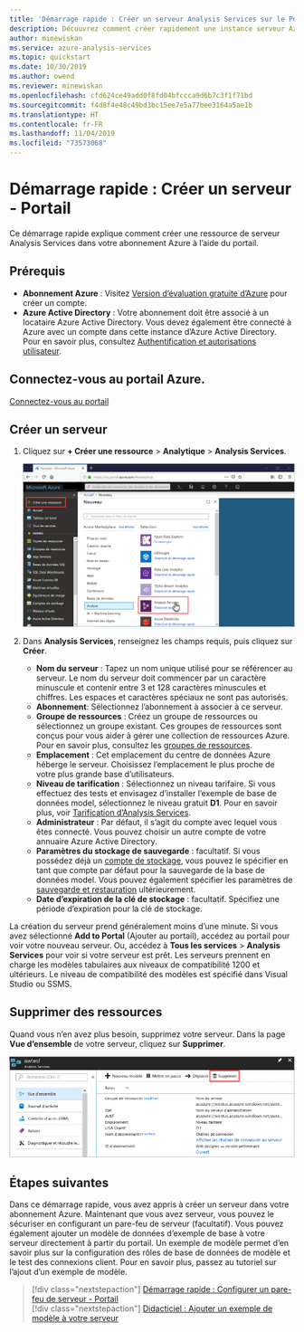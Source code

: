 ```yaml
---
title: 'Démarrage rapide : Créer un serveur Analysis Services sur le Portail Azure | Microsoft Docs'
description: Découvrez comment créer rapidement une instance serveur Azure Analysis Services avec le Portail Azure.
author: minewiskan
ms.service: azure-analysis-services
ms.topic: quickstart
ms.date: 10/30/2019
ms.author: owend
ms.reviewer: minewiskan
ms.openlocfilehash: cfd624ce49add0f8fd04bfccca9d6b7c3f1f71bd
ms.sourcegitcommit: f4d8f4e48c49bd3bc15ee7e5a77bee3164a5ae1b
ms.translationtype: HT
ms.contentlocale: fr-FR
ms.lasthandoff: 11/04/2019
ms.locfileid: "73573068"
---
```

# <a name="quickstart-create-a-server---portal"></a>Démarrage rapide : Créer un serveur - Portail

Ce démarrage rapide explique comment créer une ressource de serveur Analysis Services dans votre abonnement Azure à l’aide du portail.

## <a name="prerequisites"></a>Prérequis 

* **Abonnement Azure** : Visitez [Version d’évaluation gratuite d’Azure](https://azure.microsoft.com/offers/ms-azr-0044p/) pour créer un compte.
* **Azure Active Directory** : Votre abonnement doit être associé à un locataire Azure Active Directory. Vous devez également être connecté à Azure avec un compte dans cette instance d’Azure Active Directory. Pour en savoir plus, consultez [Authentification et autorisations utilisateur](analysis-services-manage-users.md).

## <a name="sign-in-to-the-azure-portal"></a>Connectez-vous au portail Azure. 

[Connectez-vous au portail](https://portal.azure.com)


## <a name="create-a-server"></a>Créer un serveur

1. Cliquez sur **+ Créer une ressource** > **Analytique** > **Analysis Services**.

    ![Portail](./media/analysis-services-create-server/aas-create-server-portal.png)

2. Dans **Analysis Services**, renseignez les champs requis, puis cliquez sur **Créer**.
   
   * **Nom du serveur** : Tapez un nom unique utilisé pour se référencer au serveur. Le nom du serveur doit commencer par un caractère minuscule et contenir entre 3 et 128 caractères minuscules et chiffres. Les espaces et caractères spéciaux ne sont pas autorisés.
   * **Abonnement**: Sélectionnez l’abonnement à associer à ce serveur.
   * **Groupe de ressources** : Créez un groupe de ressources ou sélectionnez un groupe existant. Ces groupes de ressources sont conçus pour vous aider à gérer une collection de ressources Azure. Pour en savoir plus, consultez les [groupes de ressources](../azure-resource-manager/resource-group-overview.md).
   * **Emplacement** : Cet emplacement du centre de données Azure héberge le serveur. Choisissez l’emplacement le plus proche de votre plus grande base d’utilisateurs.
   * **Niveau de tarification** : Sélectionnez un niveau tarifaire. Si vous effectuez des tests et envisagez d’installer l’exemple de base de données model, sélectionnez le niveau gratuit **D1**. Pour en savoir plus, voir [Tarification d’Analysis Services](https://azure.microsoft.com/pricing/details/analysis-services/). 
   * **Administrateur** : Par défaut, il s’agit du compte avec lequel vous êtes connecté. Vous pouvez choisir un autre compte de votre annuaire Azure Active Directory.
   * **Paramètres du stockage de sauvegarde** : facultatif. Si vous possédez déjà un [compte de stockage](../storage/common/storage-introduction.md), vous pouvez le spécifier en tant que compte par défaut pour la sauvegarde de la base de données model. Vous pouvez également spécifier les paramètres de [sauvegarde et restauration](analysis-services-backup.md) ultérieurement.
   * **Date d’expiration de la clé de stockage** : facultatif. Spécifiez une période d’expiration pour la clé de stockage.

La création du serveur prend généralement moins d’une minute. Si vous avez sélectionné **Add to Portal** (Ajouter au portail), accédez au portail pour voir votre nouveau serveur. Ou, accédez à **Tous les services** > **Analysis Services** pour voir si votre serveur est prêt. Les serveurs prennent en charge les modèles tabulaires aux niveaux de compatibilité 1200 et ultérieurs. Le niveau de compatibilité des modèles est spécifié dans Visual Studio ou SSMS.

## <a name="clean-up-resources"></a>Supprimer des ressources

Quand vous n’en avez plus besoin, supprimez votre serveur. Dans la page **Vue d’ensemble** de votre serveur, cliquez sur **Supprimer**. 

 ![Nettoyage](./media/analysis-services-create-server/aas-create-server-cleanup.png)


## <a name="next-steps"></a>Étapes suivantes
Dans ce démarrage rapide, vous avez appris à créer un serveur dans votre abonnement Azure. Maintenant que vous avez serveur, vous pouvez le sécuriser en configurant un pare-feu de serveur (facultatif). Vous pouvez également ajouter un modèle de données d’exemple de base à votre serveur directement à partir du portail. Un exemple de modèle permet d’en savoir plus sur la configuration des rôles de base de données de modèle et le test des connexions client. Pour en savoir plus, passez au tutoriel sur l’ajout d’un exemple de modèle.

> [!div class="nextstepaction"]
> [Démarrage rapide : Configurer un pare-feu de serveur - Portail](analysis-services-qs-firewall.md)   
> [!div class="nextstepaction"]
> [Didacticiel : Ajouter un exemple de modèle à votre serveur](analysis-services-create-sample-model.md)

